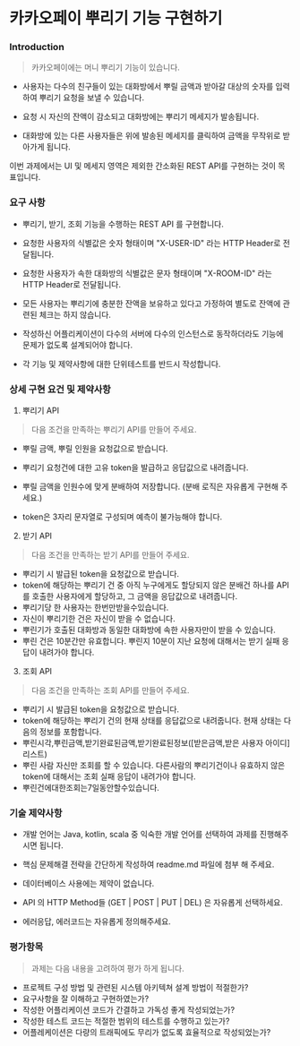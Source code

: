 # 카카오페이 뿌리기 기능 구현하기

### Introduction

> 카카오페이에는 머니 뿌리기 기능이 있습니다.

- 사용자는 다수의 친구들이 있는 대화방에서 뿌릴 금액과 받아갈 대상의 숫자를 입력하여 뿌리기 요청을 보낼 수 있습니다.

- 요청 시 자신의 잔액이 감소되고 대화방에는 뿌리기 메세지가 발송됩니다.

- 대화방에 있는 다른 사용자들은 위에 발송된 메세지를 클릭하여 금액을 무작위로 받아가게 됩니다.

이번 과제에서는 UI 및 메세지 영역은 제외한 간소화된 REST API를 구현하는 것이 목표입니다.

### 요구 사항

- 뿌리기, 받기, 조회 기능을 수행하는 REST API 를 구현합니다.

- 요청한 사용자의 식별값은 숫자 형태이며 "X-USER-ID" 라는 HTTP Header로 전달됩니다.

- 요청한 사용자가 속한 대화방의 식별값은 문자 형태이며 "X-ROOM-ID" 라는 HTTP Header로 전달됩니다.

- 모든 사용자는 뿌리기에 충분한 잔액을 보유하고 있다고 가정하여 별도로 잔액에 관련된 체크는 하지 않습니다.

- 작성하신 어플리케이션이 다수의 서버에 다수의 인스턴스로 동작하더라도 기능에 문제가 없도록 설계되어야 합니다.

- 각 기능 및 제약사항에 대한 단위테스트를 반드시 작성합니다. 

### 상세 구현 요건 및 제약사항 

1. 뿌리기 API

> 다음 조건을 만족하는 뿌리기 API를 만들어 주세요.

- 뿌릴 금액, 뿌릴 인원을 요청값으로 받습니다.
- 뿌리기 요청건에 대한 고유 token을 발급하고 응답값으로 내려줍니다.

- 뿌릴 금액을 인원수에 맞게 분배하여 저장합니다. (분배 로직은 자유롭게 구현해 주세요.)
- token은 3자리 문자열로 구성되며 예측이 불가능해야 합니다. 

2. 받기 API

> 다음 조건을 만족하는 받기 API를 만들어 주세요.

- 뿌리기 시 발급된 token을 요청값으로 받습니다.
- token에 해당하는 뿌리기 건 중 아직 누구에게도 할당되지 않은 분배건 하나를 API를 호출한 사용자에게 할당하고, 그 금액을 응답값으로 내려줍니다.
- 뿌리기당 한 사용자는 한번만받을수있습니다.
- 자신이 뿌리기한 건은 자신이 받을 수 없습니다.
- 뿌린기가 호출된 대화방과 동일한 대화방에 속한 사용자만이 받을 수 있습니다.
- 뿌린 건은 10분간만 유효합니다. 뿌린지 10분이 지난 요청에 대해서는 받기 실패 응답이 내려가야 합니다. 

3. 조회 API

> 다음 조건을 만족하는 조회 API를 만들어 주세요.

- 뿌리기 시 발급된 token을 요청값으로 받습니다.
- token에 해당하는 뿌리기 건의 현재 상태를 응답값으로 내려줍니다. 현재 상태는 다음의 정보를 포함합니다.
- 뿌린시각,뿌린금액,받기완료된금액,받기완료된정보([받은금액,받은 사용자 아이디] 리스트)
- 뿌린 사람 자신만 조회를 할 수 있습니다. 다른사람의 뿌리기건이나 유효하지 않은 token에 대해서는 조회 실패 응답이 내려가야 합니다.
- 뿌린건에대한조회는7일동안할수있습니다. 



### 기술 제약사항

- 개발 언어는 Java, kotlin, scala 중 익숙한 개발 언어를 선택하여 과제를 진행해주시면 됩니다.
- 핵심 문제해결 전략을 간단하게 작성하여 readme.md 파일에 첨부 해 주세요.
- 데이터베이스 사용에는 제약이 없습니다.

- API 의 HTTP Method들 (GET | POST | PUT | DEL) 은 자유롭게 선택하세요.
- 에러응답, 에러코드는 자유롭게 정의해주세요.
  

### 평가항목

> 과제는 다음 내용을 고려하여 평가 하게 됩니다.

- 프로젝트 구성 방법 및 관련된 시스템 아키텍쳐 설계 방법이 적절한가?
- 요구사항을 잘 이해하고 구현하였는가?
- 작성한 어플리케이션 코드가 간결하고 가독성 좋게 작성되었는가?
- 작성한 테스트 코드는 적절한 범위의 테스트를 수행하고 있는가?
- 어플레케이션은 다량의 트래픽에도 무리가 없도록 효율적으로 작성되었는가?


